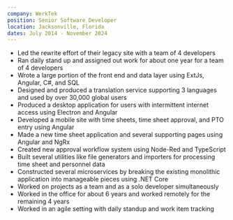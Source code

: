 ```yaml
---
company: WerkTek
position: Senior Software Developer
location: Jacksonville, Florida
dates: July 2014 - November 2024
---
```


- Led the rewrite effort of their legacy site with a team of 4 developers
- Ran daily stand up and assigned out work for about one year for a team of 4 developers
- Wrote a large portion of the front end and data layer using ExtJs, Angular, C#, and SQL
- Designed and produced a translation service supporting 3 languages and used by over 30,000 global users
- Produced a desktop application for users with intermittent internet access using Electron and Angular
- Developed a mobile site with time sheets, time sheet approval, and PTO entry using Angular
- Made a new time sheet application and several supporting pages using Angular and NgRx
- Created new approval workflow system using Node-Red and TypeScript
- Built several utilities like file generators and importers for processing time sheet and personnel data
- Constructed several microservices by breaking the existing monolithic application into manageable pieces using .NET Core
- Worked on projects as a team and as a solo developer simultaneously
- Worked in the office for about 6 years and worked remotely for the remaining 4 years
- Worked in an agile setting with daily standup and work item tracking
